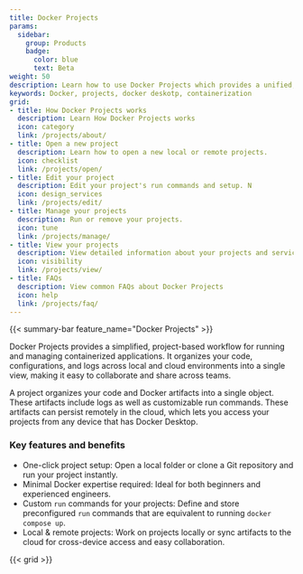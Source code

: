 ```yaml
---
title: Docker Projects
params:
  sidebar:
    group: Products
    badge:
      color: blue
      text: Beta
weight: 50
description: Learn how to use Docker Projects which provides a unified, project-based workflow to run your containerized projects. 
keywords: Docker, projects, docker deskotp, containerization
grid:
- title: How Docker Projects works
  description: Learn How Docker Projects works
  icon: category
  link: /projects/about/
- title: Open a new project
  description: Learn how to open a new local or remote projects.
  icon: checklist
  link: /projects/open/
- title: Edit your project
  description: Edit your project's run commands and setup. N
  icon: design_services
  link: /projects/edit/
- title: Manage your projects
  description: Run or remove your projects.
  icon: tune
  link: /projects/manage/
- title: View your projects
  description: View detailed information about your projects and services within your projects
  icon: visibility
  link: /projects/view/
- title: FAQs
  description: View common FAQs about Docker Projects
  icon: help
  link: /projects/faq/
---
```


{{< summary-bar feature_name="Docker Projects" >}}

Docker Projects provides a simplified, project-based workflow for running and managing containerized applications. It organizes your code, configurations, and logs across local and cloud environments into a single view, making it easy to collaborate and share across teams.

A project organizes your code and Docker artifacts into a single object. These artifacts include logs as well as customizable run commands. These artifacts can persist remotely in the cloud, which lets you access your projects from any device that has Docker Desktop.

### Key features and benefits

 - One-click project setup: Open a local folder or clone a Git repository and run your project instantly.
 - Minimal Docker expertise required: Ideal for both beginners and experienced engineers.
 - Custom `run` commands for your projects: Define and store preconfigured `run` commands that are equivalent to running `docker compose up`.
 - Local & remote projects:  Work on projects locally or sync artifacts to the cloud for cross-device access and easy collaboration.

{{< grid >}}

